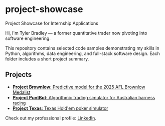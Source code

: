 # project-showcase
Project Showcase for Internship Applications

Hi, I'm Tyler Bradley — a former quantitative trader now pivoting into software engineering.

This repository contains selected code samples demonstrating my skills in Python, algorithms, data engineering, and full-stack software design. Each folder includes a short project summary.

## Projects
- [**Project Brownlow**: Predictive model for the 2025 AFL Brownlow Medalist](./Project_Brownlow/)
- [**Project PuntBot**: Algorithmic trading simulator for Australian harness racing](./Project_PuntBot/)
- [**Project Texas**: Texas Hold'em poker simulator](./Project_Texas/)

Check out my professional profile: [LinkedIn](https://www.linkedin.com/in/tylerabradley/).
